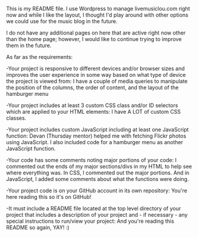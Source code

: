 This is my README file. I use Wordpress to manage livemusiclou.com right now and while I like the layout, I thought I'd play around with other options we could use for the music blog in the future. 

I do not have any additional pages on here that are active right now other than the home page; however, I would like to continue trying to improve them in the future. 

As far as the requirements:

-Your project is responsive to different devices and/or browser sizes and improves the user experience in some way based on what type of device the project is viewed from:
      I have a couple of media queries to manipulate the position of the columns, the order of content, and the layout of the hamburger menu
      
-Your project includes at least 3 custom CSS class and/or ID selectors which are applied to your HTML elements:
      I have A LOT of custom CSS classes. 

-Your project includes custom JavaScript including at least one JavaScript function:
      Devan (Thursday mentor) helped me with fetching Flickr photos using JavaScript. I also included code for a hamburger menu as another JavaScript function.
      
-Your code has some comments noting major portions of your code:
      I commented out the ends of my major sections/divs in my HTML to help see where everything was. In CSS, I commented out the major portions. And in JavaScript, I added some comments about what the functions were doing.
      
-Your project code is on your GitHub account in its own repository:
      You're here reading this so it's on GitHub!

-It must include a README file located at the top level directory of your project that includes a description of your project and - if necessary - any special instructions to run/view your project:
      And you're reading this README so again, YAY! :)
